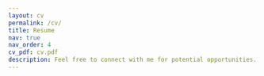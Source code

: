 ```yaml
---
layout: cv
permalink: /cv/
title: Resume
nav: true
nav_order: 4
cv_pdf: cv.pdf
description: Feel free to connect with me for potential opportunities.
---
```

